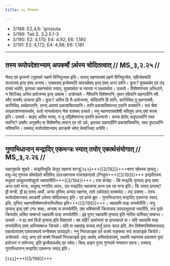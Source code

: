 ```yaml
---
title: ४६ टिप्पणयः

---
```

- 3/188: E2,4,6: 'gniṣṭuta
- 3/189: Tait.S. 3.2.5.1-3
- 3/190: E2: 4,170; E4: 4,92; E6: 1,180
- 3/191: E2: 4,172; E4: 4,98; E6: 1,181

____________________________________________


## तस्य रूपोपदेशाभ्याम् अपकर्षो ऽर्थस्य चोदितत्वात् // MS_३,२.२५ //

नैतद् एवं कृत्स्नो ऽनुवाको भक्षणे विनियुज्यत इति। रूपाद् ग्रहणवाक्यं ग्रहणे विनियुज्येत, एहीत्येवमादि सध्यासम् इत्य् एवम् अन्तम्। नृचक्षसम् इत्येवमादि चावख्येषम् इत्य् एवम् अन्तं दर्शने। कुतः? मुख्यार्थम् एवं तद् वाक्यं भवति, इतरथा लक्षणार्थता स्यात्, मुख्यार्थता च न्याय्या न लक्ष्यार्थता।
उच्यते - विशेषणानाम् अभिधाने, न किञ्चिद् अस्ति प्रयोजनम् इत्य् उक्तम्। अत्रोच्यते - नैवैतानि विशेषणानि, पृथग् एवैतानि ग्रहणादीनि स्वैः स्वैर् वाक्यैर् उच्यन्त इति। कुतः? अस्ति हि तैः प्रयोजनम्, चोदितानि हि तानि, कानिचित् तु पृथग्वाक्यैः, कानिचिद् अर्थप्राप्तानि, तान्य् अवश्यं प्रकाशयितव्यानि। तानि प्रकाशयिष्यन्त्य् एतानि वाक्यानि। रूपं चैषां तत्प्रकाशनसामर्थ्यम्, अतो नानार्थत्वान् नैकं वाक्यम् उच्यते। ननु भक्षणवाक्यशेषी भवितुम् अप्य् एषां रूपम् इति। उच्यते - बाढम् अस्ति रूपम्, न तु तद्विशेषणान्य् एतानि कल्प्यन्ते। कस्य हेतोर् अदृष्टार्थानि तथा भवन्ति? उक्तैर् अनुक्तैर् वा विशेषणैस् तावान् एव सो ऽर्थः, इतरथा ग्रहणादीनि प्रकाशयिष्यन्ति, तथा दृष्टार्थानि भविष्यन्ति। तस्माद् रूपोपदेशाभ्याम् अपक्र्षो भवेत् केषाञ्चिद् अत्रेति।


____________________________________________


## गुणाभिधानान् मन्द्रादिर् एकमन्त्रः स्यात् तयोर् एकार्थसंयोगात् // MS_३,२.२६ //

भक्षानुवाके श्रूयते - मन्द्राभिभूतिः केतुर् यज्ञानां वाग्जु[२६५]+++({3/192})+++षाणा सोमस्य तृप्यतु। वसु-मद् गुणस्य सोमदेवते मतिविदः प्रातःसवनस्य गायत्रछन्दसो ऽग्निहुत+++({3/193})+++ इन्द्रपीतस्य मधुमत उपहूतस्योपहूतो भक्षयामीति+++({3/194})+++। तत्र सन्देहः - किं मन्द्रादिः तृप्यत्व् इत्य् एवम् अन्त एको मन्त्रः, वसुमद् गणादिर् अपरः, उत मन्द्रादिर् भक्षयाम्य् अन्त एक एव मन्त्र इति। किं तावत् प्राप्तम्? द्वौ मन्त्रौ, द्वौ ह्य् एताव् अर्थौ, अन्या तृप्तिर् अन्यद् भक्षणम्, ततो ऽर्थभेदाद् वाक्यभेदः। तद् उक्तम् - तस्य रूपोपदेशाभ्याम् अपकर्षो ऽर्थस्य चोदितत्वाद् इति।
एवं प्राप्ते ब्रूमः - गुणाभिधानान् मन्द्रादिर् एकमन्त्रः स्याद् इति, तृप्तिर् भक्षणाविशेषणत्वेनाभिधीयत इति+++({3/195})+++। भक्षयामि वाक् तर्प्स्यतीति।
ननु तृप्यत्व् इत्य् एषो ऽन्यः शब्दः, अन्यश् च तर्प्स्यतीति, एषा भविष्यन्ती क्रियायाम् उपपदभूतायां भवतीति, तत्र द्वयोः क्रिययोर् अस्ति सम्बन्धो भक्षयामि वाक् तर्प्स्यतीति। इह पुनर् भक्षयामि तृप्यत्व् इति नास्ति कश्चित् सम्बन्धः। उच्यते - न ह्य् अयं विधौ तृप्यत्व् इति विज्ञायते। क्व तर्हि? प्रार्थनायां वा प्राप्तकाले वा। यदि भक्षयामि वाक् तर्प्स्यतीत्य् एवम् अभिसम्बन्धः क्रियते। यदि वा भक्षयांइ वाचस् तर्प्तुं प्राप्तः काल इति, तेन विशेषणविशेष्यभावाद् एकार्थतायाम् एकवाक्यत्वे मन्त्रैक्यम् उपपद्यते। ननु निराकाङ्क्ष एते वाक्ये भङ्क्त्वा रूपं साकाङ्क्षे क्रियेते। अत्रोच्यते -यद्य् अप्य् एते वाक्ये भिन्नार्थे निराकाङ्क्षे द्वाव् अर्थाव् अभिवदेयाताम्, तथापि भक्षणस्य प्रकाशनं दृष्टं प्रयोजनं न तर्पणस्य, इति कृत्वैकार्थ्यम् एव भवेत्। किम् अङ्ग पुनर् गुणभावे गम्यमान एवात्र। तस्माद् गुणाभिधानान् मन्द्रादिर् एकमन्त्रः स्याद् इति।

[२६६]+++({3/196})+++